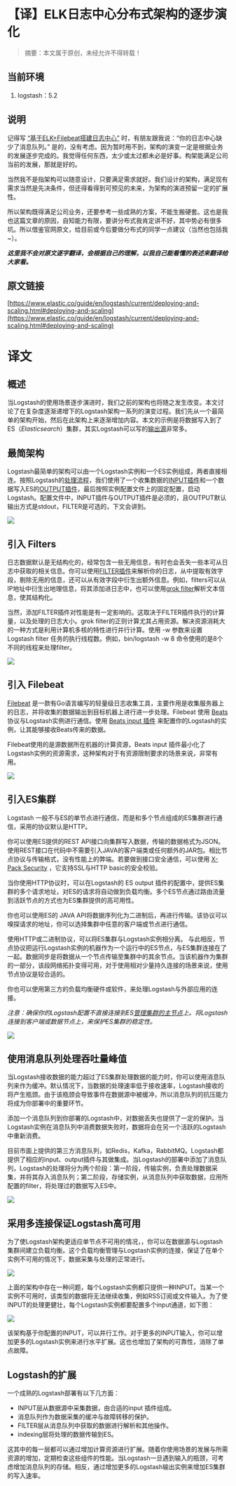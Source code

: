 # 【译】ELK日志中心分布式架构的逐步演化
 
> 摘要：本文属于原创，未经允许不得转载！

## 当前环境
1. logstash：5.2

## 说明
记得写 [“基于ELK+Filebeat搭建日志中心”](https://github.com/jasonGeng88/blog/blob/master/201703/elk.md) 时，有朋友跟我说：“你的日志中心缺少了消息队列。” 是的，没有考虑。因为暂时用不到，架构的演变一定是根据业务的发展逐步完成的。我觉得任何东西，太少或太过都未必是好事。构架能满足公司当前的发展，那就是好的。

当然我不是指架构可以随意设计，只要满足需求就好。我们设计的架构，满足现有需求当然是先决条件，但还得看得到可预见的未来，为架构的演进预留一定的扩展性。

所以架构既得满足公司业务，还要参考一些成熟的方案，不能生搬硬套。这也是我也这篇文章的原因，自知能力有限，要讲分布式我肯定讲不好，其中势必有很多坑。所以借鉴官网原文，给目前或今后要做分布式的同学一点建议（当然也包括我~）。


***这里我不会对原文逐字翻译，会根据自己的理解，以我自己能看懂的表述来翻译给大家看。***

## 原文链接

[https://www.elastic.co/guide/en/logstash/current/deploying-and-scaling.html#deploying-and-scaling](https://www.elastic.co/guide/en/logstash/current/deploying-and-scaling.html#deploying-and-scaling)

# 译文 

## 概述
当Logstash的使用场景逐步演进时，我们之前的架构也将随之发生改变。本文讨论了在复杂度逐渐递增下的Logstash架构一系列的演变过程。我们先从一个最简单的架构开始，然后在此架构上来逐渐增加内容。本文的示例是将数据写入到了ES（*Elasticsearch*）集群，其实Logstash可以写的[输出源](https://www.elastic.co/guide/en/logstash/5.2/output-plugins.html)非常多。

## 最简架构
Logstash最简单的架构可以由一个Logstash实例和一个ES实例组成，两者直接相连。按照Logstash的[处理流程](https://www.elastic.co/guide/en/logstash/5.2/pipeline.html)，我们使用了一个收集数据的[INPUT插件](https://www.elastic.co/guide/en/logstash/5.2/input-plugins.html)和一个数据写入ES的[OUTPUT插件](https://www.elastic.co/guide/en/logstash/5.2/output-plugins.html)，最后按照实例配置文件上的固定配置，启动Logstash。配置文件中，INPUT插件与OUTPUT插件是必须的，且OUTPUT默认输出方式是stdout，FILTER是可选的，下文会讲到。

![](assets/logstash_scale_01.png)

## 引入 Filters
日志数据默认是无结构化的，经常包含一些无用信息，有时也会丢失一些本可从日志中获取的相关信息。你可以使用[FILTER插件](https://www.elastic.co/guide/en/logstash/5.2/filter-plugins.html)来解析你的日志，从中提取有效字段，剔除无用的信息，还可以从有效字段中衍生出额外信息。例如，filters可以从IP地址中衍生出地理信息，将其添加进日志中，也可以使用[grok filter](https://www.elastic.co/guide/en/logstash/5.2/plugins-filters-grok.html)解析文本信息，使其结构化。

当然，添加FILTER插件对性能是有一定影响的。这取决于FILTER插件执行的计算量，以及处理的日志大小。grok filter的正则计算尤其占用资源。解决资源消耗大的一种方式是利用计算机多核的特性进行并行计算。使用 -w 参数来设置 Logstash filter 任务的执行线程数。例如，bin/logstash -w 8 命令使用的是8个不同的线程来处理filter。

![](assets/logstash_scale_02.png)

## 引入 Filebeat
[Filebeat](https://www.elastic.co/guide/en/beats/filebeat/current/index.html) 是一款有Go语言编写的轻量级日志收集工具，主要作用是收集服务器上的日志，并将收集的数据输出到目标机器上进行进一步处理。Filebeat 使用 [Beats](https://www.elastic.co/guide/en/beats/libbeat/current/index.html) 协议与Logstash实例进行通信。使用 [Beats input 插件](https://www.elastic.co/guide/en/logstash/5.2/plugins-inputs-beats.html) 来配置你的Logstash的实例，让其能够接收Beats传来的数据。

Filebeat使用的是源数据所在机器的计算资源，Beats input 插件最小化了Logstash实例的资源需求，这种架构对于有资源限制要求的场景来说，非常有用。

![](assets/logstash_scale_03.png)

## 引入ES集群

Logstash 一般不与ES的单节点进行通信，而是和多个节点组成的ES集群进行通信，采用的协议默认是HTTP。

你可以使用ES提供的REST API接口向集群写入数据，传输的数据格式为JSON。使用REST接口在代码中不需要引入JAVA的客户端类或任何额外的JAR包。相比节点协议与传输格式，没有性能上的弊端。若要做到接口安全通信，可以使用 [X-Pack Security](https://www.elastic.co/guide/en/x-pack/current/xpack-security.html) ，它支持SSL与HTTP basic的安全校验。

当你使用HTTP协议时，可以在Logstash的 ES output 插件的配置中，提供ES集群的多个请求地址，对ES的请求将自动做到负载均衡。多个ES节点通过路由流量到活跃节点的方式也为ES集群提供的高可用性。

你也可以使用ES的 JAVA API将数据序列化为二进制后，再进行传输。该协议可以嗅探请求的地址，你可以选择集群中任意的客户端或节点进行通信。

使用HTTP或二进制协议，可以将ES集群与Logstash实例相分离。 与此相反，节点协议把运行Logstash实例的机器作为一个运行中的ES节点，与ES集群连接在了一起。数据同步是将数据从一个节点传输至集群中的其余节点。当该机器作为集群的一部分，该段网络拓扑变得可用，对于使用相对少量持久连接的场景来说，使用节点协议是较合适的。

你也可以使用第三方的负载均衡硬件或软件，来处理Logstash与外部应用的连接。

*注意：确保你的Logstash配置不直接连接到ES[管理集群的主节点](https://www.elastic.co/guide/en/elasticsearch/reference/5.2/modules-node.html)上。将Logstash连接到客户端或数据节点上，来保护ES集群的稳定性。*

![](assets/logstash_scale_04.png)

## 使用消息队列处理吞吐量峰值

当Logstash接收数据的能力超过了ES集群处理数据的能力时，你可以使用消息队列来作为缓冲。默认情况下，当数据的处理速率低于接收速率，Logstash接收的将产生瓶颈。由于该瓶颈会导致事件在数据源中被缓冲，所以消息队列的抗压能力将成为你部署中的重要环节。

添加一个消息队列到你部署的Logstash中，对数据丢失也提供了一定的保护。当Logstash实例在消息队列中消费数据失败时，数据将会在另一个活跃的Logstash中重新消费。

目前市面上提供的第三方消息队列，如Redis，Kafka，RabbitMQ。Logstash都提供了相应的input、output插件与其做集成。当Logstash的部署中添加了消息队列，Logstash的处理将分为两个阶段：第一阶段，传输实例，负责处理数据采集，并将其存入消息队列；第二阶段，存储实例，从消息队列中获取数据，应用所配置的filter，将处理过的数据写入ES中。

![](assets/logstash_scale_05.png)

## 采用多连接保证Logstash高可用

为了使Logstash架构更适应单节点不可用的情况，，你可以在数据源与Logstash集群间建立负载均衡。这个负载均衡管理与Logstash实例的连接，保证了在单个实例不可用的情况下，数据采集与处理的正常进行。

![](assets/logstash_scale_06.png)

上面的架构中存在一种问题，每个Logstash实例都只提供一种INPUT。当某一个实例不可用时，该类型的数据将无法继续收集，例如RSS订阅或文件输入。为了使INPUT的处理更健壮，每个Logstash实例都要配置多个input通道，如下图：

![](assets/logstash_scale_07.png)

该架构基于你配置的INPUT，可以并行工作。对于更多的INPUT输入，你可以增加更多的Logstash实例来进行水平扩展。这也也增加了架构的可靠性，消除了单点故障。

## Logstash的扩展

一个成熟的Logstash部署有以下几方面：

* INPUT层从数据源中采集数据，由合适的input 插件组成。
* 消息队列作为数据采集的缓冲与故障转移的保护。
* FILTER层从消息队列中获取的数据进行解析和其他操作。
* indexing层将处理的数据传输到ES。

这其中的每一层都可以通过增加计算资源进行扩展。随着你使用场景的发展与所需资源的增加，定期检查这些组件的性能。当Logstash一旦遇到输入的瓶颈，可考虑增加消息队列的存储。相反，通过增加更多的Logstash输出实例来增加ES集群的写入速率。